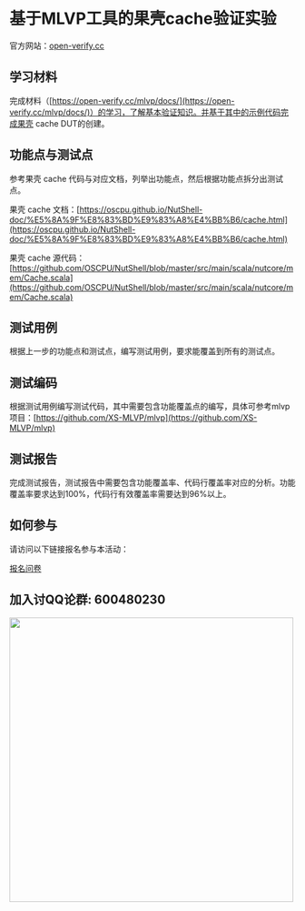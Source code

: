 # 基于MLVP工具的果壳cache验证实验

官方网站：[open-verify.cc](https://open-verify.cc/)

## 学习材料

完成材料（[https://open-verify.cc/mlvp/docs/](https://open-verify.cc/mlvp/docs/)）的学习，了解基本验证知识。并基于其中的示例代码完成果壳 cache DUT的创建。

## 功能点与测试点

参考果壳 cache 代码与对应文档，列举出功能点，然后根据功能点拆分出测试点。

果壳 cache 文档：[https://oscpu.github.io/NutShell-doc/%E5%8A%9F%E8%83%BD%E9%83%A8%E4%BB%B6/cache.html](https://oscpu.github.io/NutShell-doc/%E5%8A%9F%E8%83%BD%E9%83%A8%E4%BB%B6/cache.html)

果壳 cache 源代码：[https://github.com/OSCPU/NutShell/blob/master/src/main/scala/nutcore/mem/Cache.scala](https://github.com/OSCPU/NutShell/blob/master/src/main/scala/nutcore/mem/Cache.scala)


## 测试用例

根据上一步的功能点和测试点，编写测试用例，要求能覆盖到所有的测试点。


## 测试编码

根据测试用例编写测试代码，其中需要包含功能覆盖点的编写，具体可参考mlvp项目：[https://github.com/XS-MLVP/mlvp](https://github.com/XS-MLVP/mlvp)

## 测试报告

完成测试报告，测试报告中需要包含功能覆盖率、代码行覆盖率对应的分析。功能覆盖率要求达到100%，代码行有效覆盖率需要达到96%以上。

## 如何参与

请访问以下链接报名参与本活动：

[报名问卷](https://iz9a87wn37.feishu.cn/share/base/form/shrcnwpiyWaVUzyo47QdPBGy5Yd)


## 加入讨QQ论群: 600480230

<image src="/.github/image/600480230.jpg" alter="600480230" width=500px />